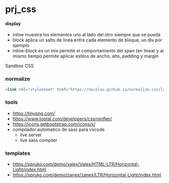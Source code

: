 # prj_css

#### display
- inline muestra los elementos uno al lado del otro siempre que se pueda
- block aplica un salto de linea entre cada elemento de bloque, un div por ejemplo
- inline-block es un mix permite el comportamiento del span (en linea) y al mismo tiempo
  permite aplicar estilos de ancho, alto, padding y margin

Sandbox CSS

### normalize
```html
<link rel="stylesheet" href="https://necolas.github.io/normalize.css/latest/normalize.css">
```

### tools
- https://tinypng.com/
- https://www.toptal.com/developers/cssminifier/
- https://icons.getbootstrap.com/icons/x/
- compilador automatico de sass para vscode
  - live server
  - live sass compiler

### templates
- https://spruko.com/demo/valex/Valex/HTML-LTR/Horizontal-Light/index.html
- https://spruko.com/demo/zanex/zanex/LTR/Horizontal-Light/index.html
